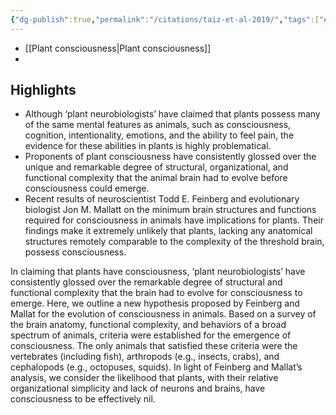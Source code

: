 ```yaml
---
{"dg-publish":true,"permalink":"/citations/taiz-et-al-2019/","tags":["#animal_ethics"],"created":"2024-03-10T16:35:48.000+00:00","updated":"2025-09-29T15:27:12.073+01:00"}
---
```



- [[Plant consciousness\|Plant consciousness]]
- 
## Highlights

- Although ‘plant neurobiologists’ have claimed that plants possess many of the same mental features as animals, such as consciousness, cognition, intentionality, emotions, and the ability to feel pain, the evidence for these abilities in plants is highly problematical.
- Proponents of plant consciousness have consistently glossed over the unique and remarkable degree of structural, organizational, and functional complexity that the animal brain had to evolve before consciousness could emerge.
- Recent results of neuroscientist Todd E. Feinberg and evolutionary biologist Jon M. Mallatt on the minimum brain structures and functions required for consciousness in animals have implications for plants. Their findings make it extremely unlikely that plants, lacking any anatomical structures remotely comparable to the complexity of the threshold brain, possess consciousness.

In claiming that plants have consciousness, ‘plant neurobiologists’ have consistently glossed over the remarkable degree of structural and functional complexity that the brain had to evolve for consciousness to emerge. Here, we outline a new hypothesis proposed by Feinberg and Mallat for the evolution of consciousness in animals. Based on a survey of the brain anatomy, functional complexity, and behaviors of a broad spectrum of animals, criteria were established for the emergence of consciousness. The only animals that satisfied these criteria were the vertebrates (including fish), arthropods (e.g., insects, crabs), and cephalopods (e.g., octopuses, squids). In light of Feinberg and Mallat’s analysis, we consider the likelihood that plants, with their relative organizational simplicity and lack of neurons and brains, have consciousness to be effectively nil.